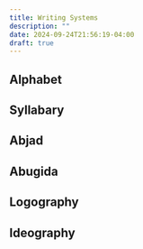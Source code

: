 ```yaml
---
title: Writing Systems
description: ""
date: 2024-09-24T21:56:19-04:00
draft: true
---
```


## Alphabet

## Syllabary

## Abjad

## Abugida

## Logography

## Ideography
